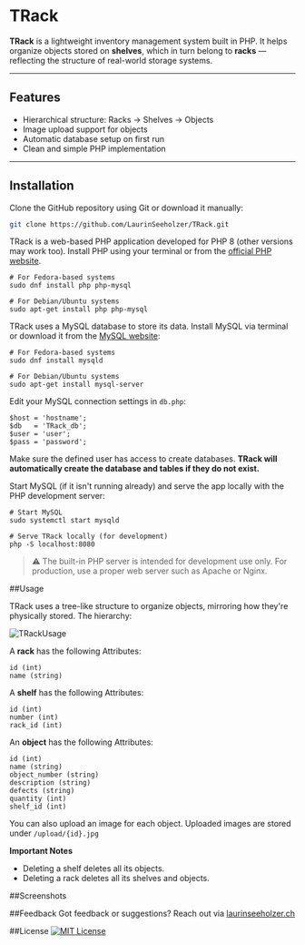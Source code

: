 # TRack

**TRack** is a lightweight inventory management system built in PHP. It helps organize objects stored on **shelves**, which in turn belong to **racks** — reflecting the structure of real-world storage systems.

---

## Features

- Hierarchical structure: Racks → Shelves → Objects
- Image upload support for objects
- Automatic database setup on first run
- Clean and simple PHP implementation

---

## Installation

Clone the GitHub repository using Git or download it manually:

```bash
git clone https://github.com/LaurinSeeholzer/TRack.git
```

TRack is a web-based PHP application developed for PHP 8 (other versions may work too).
Install PHP using your terminal or from the [official PHP website](https://:php.net/downloads).

```
# For Fedora-based systems
sudo dnf install php php-mysql

# For Debian/Ubuntu systems
sudo apt-get install php php-mysql
```

TRack uses a MySQL database to store its data. Install MySQL via terminal or download it from the [MySQL website](https://dev.mysql.com/downloads):

```
# For Fedora-based systems
sudo dnf install mysqld

# For Debian/Ubuntu systems
sudo apt-get install mysql-server
```
Edit your MySQL connection settings in ```db.php```:

```
$host = 'hostname';
$db   = 'TRack_db';
$user = 'user';
$pass = 'password';
```
Make sure the defined user has access to create databases.
**TRack will automatically create the database and tables if they do not exist.**

Start MySQL (if it isn't running already) and serve the app locally with the PHP development server:

```
# Start MySQL
sudo systemctl start mysqld

# Serve TRack locally (for development)
php -S localhost:8080
```

> ⚠️ The built-in PHP server is intended for development use only.
> For production, use a proper web server such as Apache or Nginx.

##Usage

TRack uses a tree-like structure to organize objects, mirroring how they're physically stored.
The hierarchy:

![TRackUsage](https://github.com/user-attachments/assets/b682ada9-7325-4318-8ec8-2d02dd726016)

A **rack** has the following Attributes:
```
id (int)
name (string)
```

A **shelf** has the following Attributes:
```
id (int)
number (int)
rack_id (int)
```

An **object** has the following Attributes:
```
id (int)
name (string)
object_number (string)
description (string)
defects (string)
quantity (int)
shelf_id (int)
```

You can also upload an image for each object. Uploaded images are stored under ```/upload/{id}.jpg```

**Important Notes**
- Deleting a shelf deletes all its objects.
- Deleting a rack deletes all its shelves and objects.

##Screenshots

##Feedback
Got feedback or suggestions?
Reach out via [laurinseeholzer.ch](https://laurinseeholzer.ch)

##License
[![MIT License](https://img.shields.io/badge/License-MIT-green.svg)](https://choosealicense.com/licenses/mit/)
